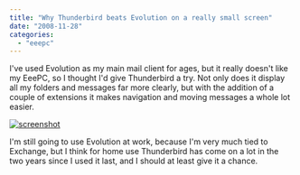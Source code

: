 ```yaml
---
title: "Why Thunderbird beats Evolution on a really small screen"
date: "2008-11-28"
categories: 
  - "eeepc"
---
```


I've used Evolution as my main mail client for ages, but it really doesn't like my EeePC, so I thought I'd give Thunderbird a try. Not only does it display all my folders and messages far more clearly, but with the addition of a couple of extensions it makes navigation and moving messages a whole lot easier.

 [![screenshot](http://slave27.local/andy/wp-content/uploads/sites/2/2008/11/screenshot-1.png "screenshot")](http://slave27.local/andy/wp-content/uploads/sites/2/2008/11/screenshot-1.png) 

I'm still going to use Evolution at work, because I'm very much tied to Exchange, but I think for home use Thunderbird has come on a lot in the two years since I used it last, and I should at least give it a chance.
